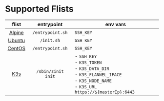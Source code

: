 # Supported Flists


|flist|entrypoint|env vars|
|:--:|:--:|--|
|[Alpine](https://hub.grid.tf/tf-official-apps/threefoldtech-alpine-3.flist.md)|`/entrypoint.sh`|`SSH_KEY`|
|[Ubuntu](https://hub.grid.tf/tf-official-apps/threefoldtech-ubuntu-22.04.flist.md)|`/init.sh`|`SSH_KEY`|
|[CentOS](https://hub.grid.tf/tf-official-apps/threefoldtech-centos-8.flist.md)|`/entrypoint.sh`|`SSH_KEY`|
|[K3s](https://hub.grid.tf/tf-official-apps/threefoldtech-k3s-latest.flist.md)|`/sbin/zinit init`|- `SSH_KEY` <br/>- `K3S_TOKEN` <br/>- `K3S_DATA_DIR`<br/>- `K3S_FLANNEL_IFACE`<br/>- `K3S_NODE_NAME`<br/> - `K3S_URL` `https://${masterIp}:6443`|
